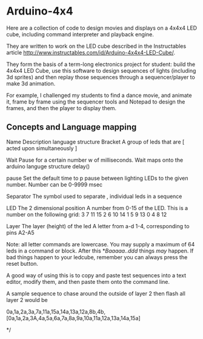 # Arduino-4x4
Here are a collection of code to design movies and displays on a 4x4x4 LED cube, including command interpreter and playback engine.

They are written to work on the LED cube described in the Instructables article  http://www.instructables.com/id/Arduino-4x4x4-LED-Cube/.

They form the basis of a term-long electronics project for student: build the 4x4x4 LED Cube,
use this software to design sequences of lights (including 3d sprites)
and then replay those sequences through a sequencer/player to make 3d animation.

For example, I challenged my students to find a dance movie, and animate it, frame by frame using
the sequencer tools and Notepad to design the frames, and then the player to display them.



## Concepts and Language mapping
 Name         Description                    language structure
 Bracket      A group of leds that are       [ 
 acted upon simultaneously                   ]
 
 Wait         Pause for a certain number     w 
 of milliseconds. Wait maps onto the 
 arduino languge structure delay() 
 
 pause        Set the default time to        p
 pause between lighting LEDs to the 
 given number. Number can be 0-9999 msec
 
 Separator    The symbol used to separate      ,
 individual leds in a sequence
 
 
 LED          The 2 dimensional position         A number from 0-15
 of the LED. This is a number on
 the following grid:
 3   7    11  15
 2   6    10  14
 1   5    9   13
 0   4    8   12
 
 Layer        The layer (height) of the led     A letter from a-d
 1-4, corresponding to pins
 A2-A5
 
 
 Note: all letter commands are lowercase. You may supply a maximum of 64 leds in a command or block. After this **Baaaaa..ddd* things *may* happen.
 If bad things happen to your ledcube, remember you can always press the reset button.
 
 A good way of using this is to copy and paste test sequences into a text editor, modify them, and then paste them onto the command line.
 
 
 A sample sequence to chase around the outside of layer 2  then flash all layer 2 would be 
 
 0a,1a,2a,3a,7a,11a,15a,14a,13a,12a,8b,4b,[0a,1a,2a,3A,4a,5a,6a,7a,8a,9a,10a,11a,12a,13a,14a,15a] 
 
 */
